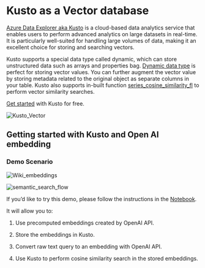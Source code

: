 # Kusto as a Vector database

[Azure Data Explorer aka Kusto](https://azure.microsoft.com/en-us/products/data-explorer) is a cloud-based data analytics service that enables users to perform advanced analytics on large datasets in real-time. It is particularly well-suited for handling large volumes of data, making it an excellent choice for storing and searching vectors.

Kusto supports a special data type called dynamic, which can store unstructured data such as arrays and properties bag. [Dynamic data type](https://learn.microsoft.com/en-us/azure/data-explorer/kusto/query/scalar-data-types/dynamic) is perfect for storing vector values. You can further augment the vector value by storing metadata related to the original object as separate columns in your table.
Kusto also supports in-built function [series_cosine_similarity_fl](https://learn.microsoft.com/en-us/azure/data-explorer/kusto/functions-library/series-cosine-similarity-fl) to perform vector similarity searches.

[Get started](https://aka.ms/kustofree) with Kusto for free.

![Kusto_Vector](./images/kusto_vector_db.png)

## Getting started with Kusto and Open AI embedding

### Demo Scenario

![Wiki_embeddings](./images/wiki_embeddings.png)

![semantic_search_flow](./images/semantic_search_user_flow.png)

If you’d like to try this demo, please follow the instructions in the [Notebook](Getting_started_with_kusto_and_openai_embeddings.ipynb).

It will allow you to:

1. Use precomputed embeddings created by OpenAI API.

2. Store the embeddings in Kusto.

3. Convert raw text query to an embedding with OpenAI API.

4. Use Kusto to perform cosine similarity search in the stored embeddings.

